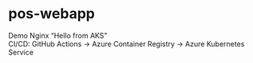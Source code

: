 # pos-webapp

Demo Nginx “Hello from AKS”  
CI/CD: GitHub Actions → Azure Container Registry → Azure Kubernetes Service
